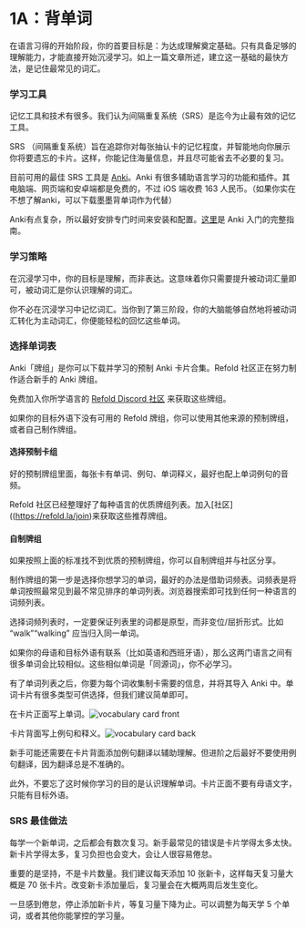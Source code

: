 # 1A：背单词

在语言习得的开始阶段，你的首要目标是：为达成理解奠定基础。只有具备足够的理解能力，才能直接开始沉浸学习。如上一篇文章所述，建立这一基础的最快方法，是记住最常见的词汇。

### 学习工具

记忆工具和技术有很多。我们认为间隔重复系统（SRS）是迄今为止最有效的记忆工具。

SRS （间隔重复系统）旨在追踪你对每张抽认卡的记忆程度，并智能地向你展示你将要遗忘的卡片。这样，你能记住海量信息，并且尽可能省去不必要的复习。

目前可用的最佳 SRS 工具是 [Anki](https://apps.ankiweb.net/)。Anki 有很多辅助语言学习的功能和插件。其电脑端、网页端和安卓端都是免费的，不过 iOS 端收费 163 人民币。（如果你实在不想了解anki，可以下载墨墨背单词作为代替）

Anki有点复杂，所以最好安排专门时间来安装和配置。[这里](https://refold.la/roadmap/stage-1/a/anki-setup)是 Anki 入门的完整指南。

### 学习策略

在沉浸学习中，你的目标是理解，而非表达。这意味着你只需要提升被动词汇量即可，被动词汇是你认识理解的词汇。

你不必在沉浸学习中记忆词汇。当你到了第三阶段，你的大脑能够自然地将被动词汇转化为主动词汇，你便能轻松的回忆这些单词。

### 选择单词表

Anki「牌组」是你可以下载并学习的预制 Anki 卡片合集。Refold 社区正在努力制作适合新手的 Anki 牌组。

免费加入你所学语言的 [Refold Discord 社区](https://refold.la/join) 来获取这些牌组。

如果你的目标外语下没有可用的 Refold 牌组，你可以使用其他来源的预制牌组，或者自己制作牌组。

#### 选择预制卡组

好的预制牌组里面，每张卡有单词、例句、单词释义，最好也配上单词例句的音频。

Refold 社区已经整理好了每种语言的优质牌组列表。加入[社区]((https://refold.la/join)来获取这些推荐牌组。

#### 自制牌组

如果按照上面的标准找不到优质的预制牌组，你可以自制牌组并与社区分享。

制作牌组的第一步是选择你想学习的单词，最好的办法是借助词频表。词频表是将单词按照最常见到最不常见排序的单词列表。浏览器搜索即可找到任何一种语言的词频列表。 

选择词频列表时，一定要保证列表里的词都是原型，而非变位/屈折形式。比如 “walk”“walking” 应当归入同一单词。 

如果你的母语和目标外语有联系（比如英语和西班牙语），那么这两门语言之间有很多单词会比较相似。这些相似单词是「同源词」，你不必学习。

有了单词列表之后，你要为每个词收集制卡需要的信息，并将其导入 Anki 中。单词卡片有很多类型可供选择，但我们建议简单即可。

在卡片正面写上单词。![vocabulary card front](https://refold.la/static/e9377b428a179543d5cc004ee3e9fcca/5a428/vocabulary-card-front.png)

卡片背面写上例句和释义。![vocabulary card back](https://refold.la/static/165ae46ff1501e0f0414dddf612a34e4/e3b18/vocabulary-card-back.png)

新手可能还需要在卡片背面添加例句翻译以辅助理解。但进阶之后最好不要使用例句翻译，因为翻译总是不准确的。

此外，不要忘了这时候你学习的目的是认识理解单词。卡片正面不要有母语文字，只能有目标外语。

### SRS 最佳做法

每学一个新单词，之后都会有数次复习。新手最常见的错误是卡片学得太多太快。新卡片学得太多，复习负担也会变大，会让人很容易倦怠。

重要的是坚持，不是卡片数量。我们建议每天添加 10 张新卡，这样每天复习量大概是 70 张卡片。改变新卡添加量后，复习量会在大概两周后发生变化。

一旦感到倦怠，停止添加新卡片，等复习量下降为止。可以调整为每天学 5 个单词，或者其他你能掌控的学习量。
